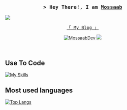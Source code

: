 

<!--
<p align="center">
  <a href="https://github.com/MossaabDev"><img src="https://readme-typing-svg.herokuapp.com/?lines=Self%20Taught%20Programmer;Front%20End%20Developer;1.5%2B%20years%20of%20coding%20experience;Always%20learning%20new%20things&center=true&width=380&height=45"></a>
</p>

 -->



<!-- Intro  -->
<h3 align="center">
        <samp>&gt; Hey There!, I am
                <b><a target="_blank" href="https://MossaabDev.com">Mossaab</a></b>
        </samp>
</h3>


  <img src="https://www.google.com/url?sa=i&url=https%3A%2F%2Fwww.pinterest.com%2Fpin%2F49539664635866600%2F&psig=AOvVaw0w2dzjGuPv6lDEYc2lrwrI&ust=1720671422839000&source=images&cd=vfe&opi=89978449&ved=0CBAQjRxqFwoTCOCvs93Om4cDFQAAAAAdAAAAABAE"/>



<p align="center"> 
  <samp>
    <a href="https://proglobby.hashnode.dev/">「 My Blog 」</a>
  </samp>
</p>

<p align="center">
 <a href="https://www.linkedin.com/in/mousaab-bachagha-900438276/" target="_blank">
  <img src="https://img.shields.io/badge/LinkedIn-0077B5?style=for-the-badge&logo=linkedin&logoColor=white" alt="MossaabDev"/>
 </a>
 
 <a href="https://twitter.com/MossaabDev" target="_blank">
  <img src="https://img.shields.io/badge/Twitter-1DA1F2?style=for-the-badge&logo=twitter&logoColor=white" />
 </a>
 
</p>
<br />

<!-- About Section -->


## Use To Code


[![My Skills](https://skillicons.dev/icons?i=java,rust,c,wasm,js,html,css,kotlin)](https://skillicons.dev)



## Most used languages
[![Top Langs](https://github-readme-stats.vercel.app/api/top-langs/?username=MossaabDev&layout=compact&align=center)](https://github.com/anuraghazra/github-readme-stats)
